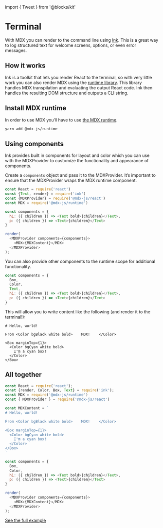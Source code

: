 import { Tweet } from '@blocks/kit'

# Terminal

With MDX you can render to the command line using [Ink][ink].
This is a great way to log structured text for welcome screens,
options, or even error messages.

## How it works

Ink is a toolkit that lets you render React to the terminal, so
with very little work you can also render MDX using the
[runtime library][runtime].
This library handles MDX transpilation and evaluating the output
React code.
Ink then handles the resulting DOM structure and outputs a CLI
string.

## Install MDX runtime

In order to use MDX you’ll have to use [the MDX runtime][runtime].

```sh
yarn add @mdx-js/runtime
```

## Using components

Ink provides built in components for layout and color which you can
use with the MDXProvider to customize the functionality and appearance
of components.

Create a `components` object and pass it to the MDXProvider.
It’s important to ensure that the MDXProvider wraps the MDX runtime
component.

```js
const React = require('react')
const {Text, render} = require('ink')
const {MDXProvider} = require('@mdx-js/react')
const MDX = require('@mdx-js/runtime')

const components = {
  h1: ({ children }) => <Text bold>{children}</Text>,
  p: ({ children }) => <Text>{children}</Text>
}

render(
  <MDXProvider components={components}>
    <MDX>{MDXContent}</MDX>
  </MDXProvider>
);
```

You can also provide other components to the runtime scope for additional
functionality.

```js
const components = {
  Box,
  Color,
  Text,
  h1: ({ children }) => <Text bold>{children}</Text>,
  p: ({ children }) => <Text>{children}</Text>
}
```

This will allow you to write content like the following
(and render it to the terminal!):

```mdx
# Hello, world!

From <Color bgBlack white bold>    MDX!    </Color>

<Box marginTop={1}>
  <Color bgCyan white bold>
    I'm a cyan box!
  </Color>
</Box>
```

## All together

```js
const React = require('react');
const {render, Color, Box, Text} = require('ink');
const MDX = require('@mdx-js/runtime')
const { MDXProvider } = require('@mdx-js/react')

const MDXContent = `
# Hello, world!

From <Color bgBlack white bold>    MDX!    </Color>

<Box marginTop={1}>
  <Color bgCyan white bold>
    I'm a cyan box!
  </Color>
</Box>
`

const components = {
  Box,
  Color,
  h1: ({ children }) => <Text bold>{children}</Text>,
  p: ({ children }) => <Text>{children}</Text>
}

render(
  <MDXProvider components={components}>
    <MDX>{MDXContent}</MDX>
  </MDXProvider>
);
```

<Tweet tweetId="1141781114786160641" />

[See the full example](https://github.com/mdx-js/mdx/tree/master/examples/cli)

[ink]: https://github.com/vadimdemedes/ink

[runtime]: https://mdxjs.com/advanced/runtime
